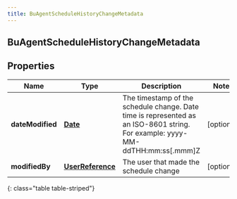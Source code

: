 ```yaml
---
title: BuAgentScheduleHistoryChangeMetadata
---
```


## BuAgentScheduleHistoryChangeMetadata

## Properties

| Name             | Type                                                       | Description                                                                                                                   | Notes      |
| ---------------- | ---------------------------------------------------------- | ----------------------------------------------------------------------------------------------------------------------------- | ---------- |
| **dateModified** | <!----><!---->[**Date**](Date.md)<!---->                   | The timestamp of the schedule change. Date time is represented as an ISO-8601 string. For example: yyyy-MM-ddTHH:mm:ss[.mmm]Z | [optional] |
| **modifiedBy**   | <!----><!---->[**UserReference**](UserReference.md)<!----> | The user that made the schedule change                                                                                        | [optional] |

{: class="table table-striped"}
